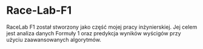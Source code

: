 # Race-Lab-F1
RaceLab F1 został stworzony jako część mojej pracy inżynierskiej. Jej celem jest analiza danych Formuły 1 oraz predykcja wyników wyścigów przy użyciu zaawansowanych algorytmów.
